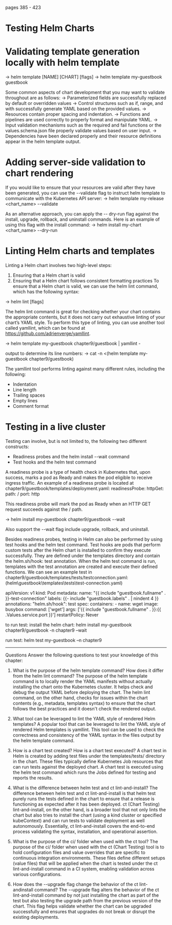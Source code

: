 pages 385 - 423
# Testing Helm Charts

# Validating template generation locally with helm template

-> helm template [NAME] [CHART] [flags]
-> helm template my-guestbook guestbook

Some common aspects of chart development that you may want to validate
throughout are as follows:
-> Parameterized fields are successfully replaced by default or overridden values
-> Control structures such as if, range, and with successfully generate YAML based on the provided values.
-> Resources contain proper spacing and indentation.
-> Functions and pipelines are used correctly to properly format and manipulate YAML.
-> Input validation mechanisms such as the required and fail functions or
the values.schema.json file properly validate values based on user input.
-> Dependencies have been declared properly and their resource definitions
appear in the helm template output.

# Adding server-side validation to chart rendering

If you would like to ensure that your resources are valid after they have been generated, you can
use the --validate flag to instruct helm template to communicate with the Kubernetes API server:
-> helm template my-release <chart_name> --validate

As an alternative approach, you can apply the -- dry-run flag against the install, upgrade, rollback, and uninstall commands. Here is an example of using this flag with the install command:
-> helm install my-chart <chart_name> --dry-run


# Linting Helm charts and templates

Linting a Helm chart involves two high-level steps:
1. Ensuring that a Helm chart is valid
2. Ensuring that a Helm chart follows consistent formatting practices
To ensure that a Helm chart is valid, we can use the helm lint command,
which has the following syntax:

-> helm lint <chart-name> [flags]

The helm lint command is great for checking whether your chart contains
the appropriate contents, but it does not carry out exhaustive linting of your
chart’s YAML style. To perform this type of linting, you can use another tool
called yamllint, which can be found at
https://github.com/adrienverge/yamllint.

-> helm template my-guestbook chapter9/guestbook | yamllint -

output to determine its line numbers:
-> cat -n <(helm template my-guestbook chapter9/guestbook)

The yamllint tool performs linting against many different rules, including the
following:
- Indentation
- Line length
- Trailing spaces
- Empty lines
- Comment format


# Testing in a live cluster

Testing can involve, but is not limited to, the following two different
constructs:
- Readiness probes and the helm install --wait command
- Test hooks and the helm test command

A readiness probe is a type of health check in Kubernetes that, upon success,
marks a pod as Ready and makes the pod eligible to receive ingress traffic. An
example of a readiness probe is located at chapter9/guestbook/templates/deployment.yaml:
readinessProbe:
  httpGet:
    path: /
    port: http

This readiness probe will mark the pod as Ready when an HTTP GET request
succeeds against the / path.

-> helm install my-guestbook chapter9/guestbook --wait

Also support the --wait flag include upgrade, rollback, and uninstall.


Besides readiness probes, testing in Helm can also be performed by using test
hooks and the helm test command. Test hooks are pods that perform custom
tests after the Helm chart is installed to confirm they execute successfully.
They are defined under the templates directory and contain the
helm.sh/hook: test annotation.
When the helm test command is run, templates with the test annotation are created and execute their defined functions.
We can see an example test in chapter9/guestbook/templates/tests/testconnection.yaml:
(helm\guestbook\templates\tests\test-connection.yaml)

apiVersion: v1
kind: Pod
metadata:
  name: "{{ include "guestbook.fullname" . }}-test-connection"
  labels:
    {{- include "guestbook.labels" . | nindent 4 }}
  annotations:
    "helm.sh/hook": test
spec:
  containers:
    - name: wget
      image: busybox
      command: ['wget']
      args: ['{{ include "guestbook.fullname" . }}:{{ .Values.service.port }}']
  restartPolicy: Never

to run test:
install the helm chart:
helm install my-guestbook chapter9/guestbook -n chapter9 –wait

run test:
helm test my-guestbook –n chapter9


---
Questions
Answer the following questions to test your knowledge of this chapter:
1. What is the purpose of the helm template command? How does it differ
from the helm lint command?
The purpose of the helm template command is to locally render the YAML manifests without actually installing the chart onto the Kubernetes cluster. It helps check and debug the output YAML before deploying the chart. The helm lint command, on the other hand, checks for issues within the chart contents (e.g., metadata, templates syntax) to ensure that the chart follows the best practices and it doesn't check the rendered output.

2. What tool can be leveraged to lint the YAML style of rendered Helm
templates?
A popular tool that can be leveraged to lint the YAML style of rendered Helm templates is yamllint. This tool can be used to check the correctness and consistency of the YAML syntax in the files output by the helm template command.

3. How is a chart test created? How is a chart test executed?
A chart test in Helm is created by adding test files under the templates/tests/ directory in the chart. These files typically define Kubernetes Job resources that can run tests against the deployed chart. A chart test is executed using the helm test command which runs the Jobs defined for testing and reports the results.   

4. What is the difference between helm test and ct lint-and-install?
The difference between helm test and ct lint-and-install is that helm test purely runs the tests defined in the chart to ensure that a release is functioning as expected after it has been deployed. ct (Chart Testing) lint-and-install, on the other hand, is a broader tool that not only lints the chart but also tries to install the chart (using a kind cluster or specified kubeContext) and can run tests to validate deployment as well autonomously. Essentially, ct lint-and-install covers the end-to-end process validating the syntax, installation, and operational assertion.

5. What is the purpose of the ci/ folder when used with the ct tool?
The purpose of the ci/ folder when used with the ct (Chart Testing) tool is to hold configuration files and value overrides that are specific to continuous integration environments. These files define different setups (value files) that will be applied when the chart is tested under the ct lint-and-install command in a CI system, enabling validation across various configurations.

6. How does the --upgrade flag change the behavior of the ct lint-andinstall
command?
The --upgrade flag alters the behavior of the ct lint-and-install command by not just installing the chart as part of the test but also testing the upgrade path from the previous version of the chart. This flag helps validate whether the chart can be upgraded successfully and ensures that upgrades do not break or disrupt the existing deployments.

